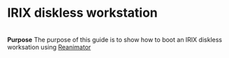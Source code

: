 # IRIX diskless workstation
<br>
<b>Purpose</b>
The purpose of this guide is to show how to boot an IRIX diskless worksation using <a href="http://irix.mersisl.com/" target="_blank">Reanimator</a>
